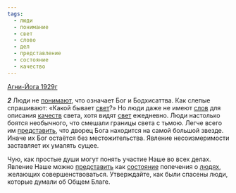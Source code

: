 ```yaml
---
tags:
  - люди
  - понимание
  - свет
  - слово
  - дел
  - представление
  - состояние
  - качество
---
```


[Агни-Йога 1929г](/agni/1929)

___2___
Люди не [понимают](/tag/#понимание), что означает Бог и Бодхисаттва. Как слепые спрашивают: «Какой бывает [свет](/tag/#свет)?» Но люди даже не имеют [слов](/tag/#слово) для описания [качеств](/tag/#качество) света, хотя видят [свет](/tag/#свет) ежедневно. Люди настолько боятся необычного, что смешали границы света с тьмою. Легче всего им [представить](/tag/#представление), что дворец Бога находится на самой большой звезде. Иначе их Бог остаётся без местожительства. Явление несоизмеримости заставляет их умалять сущее.   

Чую, как простые души могут понять участие Наше во всех делах. Явление Наше можно [представить](/tag/#представление) как [состояние](/tag/#состояние) попечения о [людях](/tag/#люди), желающих совершенствоваться. Утверждайте, как были спасены люди, которые думали об Общем Благе.